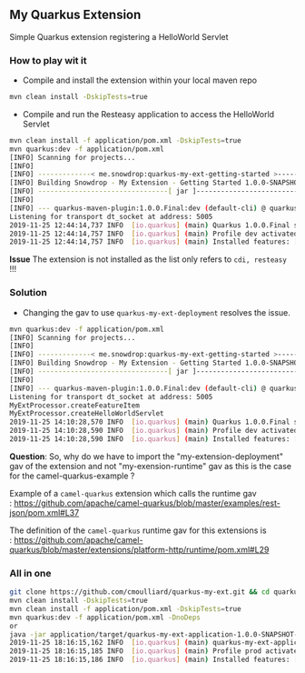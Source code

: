 ## My Quarkus Extension

Simple Quarkus extension registering a HelloWorld Servlet

### How to play wit it

- Compile and install the extension within your local maven repo
```bash
mvn clean install -DskipTests=true
```

- Compile and run the Resteasy application to access the HelloWorld Servlet
```bash
mvn clean install -f application/pom.xml -DskipTests=true
mvn quarkus:dev -f application/pom.xml
[INFO] Scanning for projects...
[INFO] 
[INFO] -------------< me.snowdrop:quarkus-my-ext-getting-started >-------------
[INFO] Building Snowdrop - My Extension - Getting Started 1.0.0-SNAPSHOT
[INFO] --------------------------------[ jar ]---------------------------------
[INFO] 
[INFO] --- quarkus-maven-plugin:1.0.0.Final:dev (default-cli) @ quarkus-my-ext-getting-started ---
Listening for transport dt_socket at address: 5005
2019-11-25 12:44:14,737 INFO  [io.quarkus] (main) Quarkus 1.0.0.Final started in 1.476s. Listening on: http://0.0.0.0:8080
2019-11-25 12:44:14,757 INFO  [io.quarkus] (main) Profile dev activated. Live Coding activated.
2019-11-25 12:44:14,757 INFO  [io.quarkus] (main) Installed features: [cdi, resteasy]
```

**Issue** The extension is not installed as the list only refers to `cdi, resteasy` !!!

### Solution

- Changing the gav to use `quarkus-my-ext-deployment` resolves the issue.
```bash
mvn quarkus:dev -f application/pom.xml                                         
[INFO] Scanning for projects...
[INFO] 
[INFO] -------------< me.snowdrop:quarkus-my-ext-getting-started >-------------
[INFO] Building Snowdrop - My Extension - Getting Started 1.0.0-SNAPSHOT
[INFO] --------------------------------[ jar ]---------------------------------
[INFO] 
[INFO] --- quarkus-maven-plugin:1.0.0.Final:dev (default-cli) @ quarkus-my-ext-getting-started ---
Listening for transport dt_socket at address: 5005
MyExtProcessor.createFeatureItem
MyExtProcessor.createHelloWorldServlet
2019-11-25 14:10:28,570 INFO  [io.quarkus] (main) Quarkus 1.0.0.Final started in 1.175s. Listening on: http://0.0.0.0:8080
2019-11-25 14:10:28,590 INFO  [io.quarkus] (main) Profile dev activated. Live Coding activated.
2019-11-25 14:10:28,590 INFO  [io.quarkus] (main) Installed features: [cdi, my-ext, resteasy]
```

**Question**: So, why do we have to import the "my-extension-deployment" gav of the extension and not "my-exension-runtime" gav as this is the case for the camel-quarkus-example ?

Example of a `camel-quarkus` extension which calls the runtime gav : https://github.com/apache/camel-quarkus/blob/master/examples/rest-json/pom.xml#L37

The definition of the `camel-quarkus` runtime gav for this extensions is : https://github.com/apache/camel-quarkus/blob/master/extensions/platform-http/runtime/pom.xml#L29

### All in one
```bash
git clone https://github.com/cmoulliard/quarkus-my-ext.git && cd quarkus-my-ext
mvn clean install -DskipTests=true
mvn clean install -f application/pom.xml -DskipTests=true
mvn quarkus:dev -f application/pom.xml -DnoDeps
or 
java -jar application/target/quarkus-my-ext-application-1.0.0-SNAPSHOT-runner.jar 
2019-11-25 18:16:15,162 INFO  [io.quarkus] (main) quarkus-my-ext-application 1.0.0-SNAPSHOT (running on Quarkus 1.0.0.Final) started in 0.909s. Listening on: http://0.0.0.0:8080
2019-11-25 18:16:15,185 INFO  [io.quarkus] (main) Profile prod activated. 
2019-11-25 18:16:15,186 INFO  [io.quarkus] (main) Installed features: [cdi, resteasy]
```